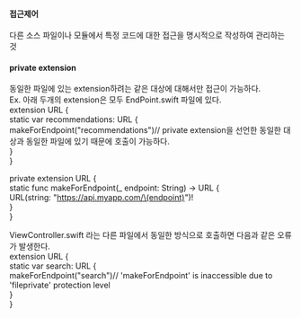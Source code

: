 #### 접근제어  
다른 소스 파일이나 모듈에서 특정 코드에 대한 접근을 명시적으로 작성하여 관리하는 것  

#### private extension  
동일한 파일에 있는 extension하려는 같은 대상에 대해서만 접근이 가능하다.  
Ex. 아래 두개의 extension은 모두 EndPoint.swift 파일에 있다.  
extension URL {  
    static var recommendations: URL {  
        makeForEndpoint("recommendations")// private extension을 선언한 동일한 대상과 동일한 파일에 있기 때문에 호출이 가능하다.  
    }  
}  
  
private extension URL {  
    static func makeForEndpoint(_ endpoint: String) -> URL {  
        URL(string: "https://api.myapp.com/\(endpoint)")!  
    }  
}  
  
ViewController.swift 라는 다른 파일에서 동일한 방식으로 호출하면 다음과 같은 오류가 발생한다.  
extension URL {  
    static var search: URL {  
        makeForEndpoint("search")// 'makeForEndpoint' is inaccessible due to 'fileprivate' protection level  
    }  
}  
